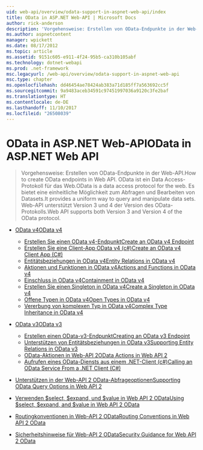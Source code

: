 ```yaml
---
uid: web-api/overview/odata-support-in-aspnet-web-api/index
title: OData in ASP.NET Web-API | Microsoft Docs
author: rick-anderson
description: 'Vorgehensweise: Erstellen von OData-Endpunkte in der Web-API. OData ist ein Data Access-Protokoll für das Web. Es bietet eine einheitliche Möglichkeit zum Abfragen und Bearbeiten von Datasets. Web-API s...'
ms.author: aspnetcontent
manager: wpickett
ms.date: 08/17/2012
ms.topic: article
ms.assetid: 9151c605-e911-4f24-95b5-ca310b105abf
ms.technology: dotnet-webapi
ms.prod: .net-framework
msc.legacyurl: /web-api/overview/odata-support-in-aspnet-web-api
msc.type: chapter
ms.openlocfilehash: dd46454ae78424ab383a71d185ff7a563692cc5f
ms.sourcegitcommit: 9a9483aceb34591c97451997036a9120c3fe2baf
ms.translationtype: HT
ms.contentlocale: de-DE
ms.lasthandoff: 11/10/2017
ms.locfileid: "26508039"
---
```

<a name="odata-in-aspnet-web-api"></a><span data-ttu-id="7d20a-106">OData in ASP.NET Web-API</span><span class="sxs-lookup"><span data-stu-id="7d20a-106">OData in ASP.NET Web API</span></span>
====================
> <span data-ttu-id="7d20a-107">Vorgehensweise: Erstellen von OData-Endpunkte in der Web-API.</span><span class="sxs-lookup"><span data-stu-id="7d20a-107">How to create OData endpoints in Web API.</span></span> <span data-ttu-id="7d20a-108">OData ist ein Data Access-Protokoll für das Web.</span><span class="sxs-lookup"><span data-stu-id="7d20a-108">OData is a data access protocol for the web.</span></span> <span data-ttu-id="7d20a-109">Es bietet eine einheitliche Möglichkeit zum Abfragen und Bearbeiten von Datasets.</span><span class="sxs-lookup"><span data-stu-id="7d20a-109">It provides a uniform way to query and manipulate data sets.</span></span> <span data-ttu-id="7d20a-110">Web-API unterstützt Version 3 und 4 der Version des OData-Protokolls.</span><span class="sxs-lookup"><span data-stu-id="7d20a-110">Web API supports both Version 3 and Version 4 of the OData protocol.</span></span>


- [<span data-ttu-id="7d20a-111">OData v4</span><span class="sxs-lookup"><span data-stu-id="7d20a-111">OData v4</span></span>](odata-v4/index.md)

    - [<span data-ttu-id="7d20a-112">Erstellen Sie einen OData v4-Endpunkt</span><span class="sxs-lookup"><span data-stu-id="7d20a-112">Create an OData v4 Endpoint</span></span>](odata-v4/create-an-odata-v4-endpoint.md)
    - [<span data-ttu-id="7d20a-113">Erstellen Sie eine Client-App OData v4 (c#)</span><span class="sxs-lookup"><span data-stu-id="7d20a-113">Create an OData v4 Client App (C#)</span></span>](odata-v4/create-an-odata-v4-client-app.md)
    - [<span data-ttu-id="7d20a-114">Entitätsbeziehungen in OData v4</span><span class="sxs-lookup"><span data-stu-id="7d20a-114">Entity Relations in OData v4</span></span>](odata-v4/entity-relations-in-odata-v4.md)
    - [<span data-ttu-id="7d20a-115">Aktionen und Funktionen in OData v4</span><span class="sxs-lookup"><span data-stu-id="7d20a-115">Actions and Functions in OData v4</span></span>](odata-v4/odata-actions-and-functions.md)
    - [<span data-ttu-id="7d20a-116">Einschluss in OData v4</span><span class="sxs-lookup"><span data-stu-id="7d20a-116">Containment in OData v4</span></span>](odata-v4/odata-containment-in-web-api-22.md)
    - [<span data-ttu-id="7d20a-117">Erstellen Sie einen Singleton in OData v4</span><span class="sxs-lookup"><span data-stu-id="7d20a-117">Create a Singleton in OData v4</span></span>](odata-v4/using-a-singleton-in-an-odata-endpoint-in-web-api-22.md)
    - [<span data-ttu-id="7d20a-118">Offene Typen in OData v4</span><span class="sxs-lookup"><span data-stu-id="7d20a-118">Open Types in OData v4</span></span>](odata-v4/use-open-types-in-odata-v4.md)
    - [<span data-ttu-id="7d20a-119">Vererbung von komplexen Typ in OData v4</span><span class="sxs-lookup"><span data-stu-id="7d20a-119">Complex Type Inheritance in OData v4</span></span>](odata-v4/complex-type-inheritance-in-odata-v4.md)
- [<span data-ttu-id="7d20a-120">OData v3</span><span class="sxs-lookup"><span data-stu-id="7d20a-120">OData v3</span></span>](odata-v3/index.md)

    - [<span data-ttu-id="7d20a-121">Erstellen einen OData-v3-Endpunkt</span><span class="sxs-lookup"><span data-stu-id="7d20a-121">Creating an OData v3 Endpoint</span></span>](odata-v3/creating-an-odata-endpoint.md)
    - [<span data-ttu-id="7d20a-122">Unterstützen von Entitätsbeziehungen in OData v3</span><span class="sxs-lookup"><span data-stu-id="7d20a-122">Supporting Entity Relations in OData v3</span></span>](odata-v3/working-with-entity-relations.md)
    - [<span data-ttu-id="7d20a-123">OData-Aktionen in Web-API 2</span><span class="sxs-lookup"><span data-stu-id="7d20a-123">OData Actions in Web API 2</span></span>](odata-v3/odata-actions.md)
    - [<span data-ttu-id="7d20a-124">Aufrufen eines OData-Diensts aus einem .NET-Client (c#)</span><span class="sxs-lookup"><span data-stu-id="7d20a-124">Calling an OData Service From a .NET Client (C#)</span></span>](odata-v3/calling-an-odata-service-from-a-net-client.md)
- [<span data-ttu-id="7d20a-125">Unterstützen in der Web-API 2 OData-Abfrageoptionen</span><span class="sxs-lookup"><span data-stu-id="7d20a-125">Supporting OData Query Options in Web API 2</span></span>](supporting-odata-query-options.md)
- [<span data-ttu-id="7d20a-126">Verwenden $select, $expand, und $value in Web API 2 OData</span><span class="sxs-lookup"><span data-stu-id="7d20a-126">Using $select, $expand, and $value in Web API 2 OData</span></span>](using-select-expand-and-value.md)
- [<span data-ttu-id="7d20a-127">Routingkonventionen in Web-API 2 OData</span><span class="sxs-lookup"><span data-stu-id="7d20a-127">Routing Conventions in Web API 2 OData</span></span>](odata-routing-conventions.md)
- [<span data-ttu-id="7d20a-128">Sicherheitshinweise für Web-API 2 OData</span><span class="sxs-lookup"><span data-stu-id="7d20a-128">Security Guidance for Web API 2 OData</span></span>](odata-security-guidance.md)
